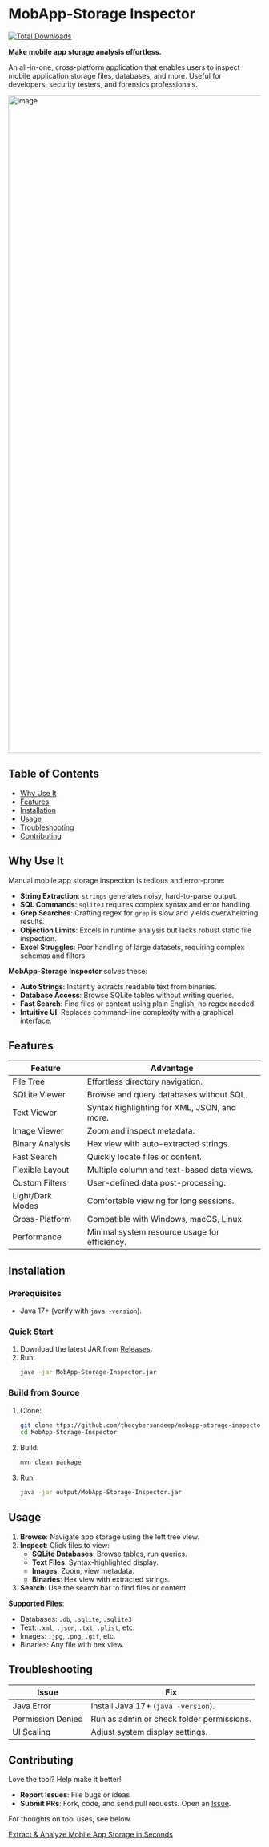 # MobApp-Storage Inspector

[![Total Downloads](https://img.shields.io/github/downloads/thecybersandeep/mobapp-storage-inspector/total)](https://github.com/thecybersandeep/mobapp-storage-inspector)

**Make mobile app storage analysis effortless.**

An all-in-one, cross-platform application that enables users to inspect mobile application storage files, databases, and more. Useful for developers, security testers, and forensics professionals.

<img width="1312" alt="image" src="https://github.com/user-attachments/assets/ee6c68ef-0602-45be-90fe-2e2e4dd16d5f" />

## Table of Contents
- [Why Use It](#why-use-it)
- [Features](#features)
- [Installation](#installation)
- [Usage](#usage)
- [Troubleshooting](#troubleshooting)
- [Contributing](#contributing)


## Why Use It

Manual mobile app storage inspection is tedious and error-prone:
- **String Extraction**: `strings` generates noisy, hard-to-parse output.
- **SQL Commands**: `sqlite3` requires complex syntax and error handling.
- **Grep Searches**: Crafting regex for `grep` is slow and yields overwhelming results.
- **Objection Limits**: Excels in runtime analysis but lacks robust static file inspection.
- **Excel Struggles**: Poor handling of large datasets, requiring complex schemas and filters.

**MobApp-Storage Inspector** solves these:
- **Auto Strings**: Instantly extracts readable text from binaries.
- **Database Access**: Browse SQLite tables without writing queries.
- **Fast Search**: Find files or content using plain English, no regex needed.
- **Intuitive UI**: Replaces command-line complexity with a graphical interface.

## Features

| Feature | Advantage |
|---------|----------|
| File Tree | Effortless directory navigation. |
| SQLite Viewer | Browse and query databases without SQL. |
| Text Viewer | Syntax highlighting for XML, JSON, and more. |
| Image Viewer | Zoom and inspect metadata. |
| Binary Analysis | Hex view with auto-extracted strings. |
| Fast Search | Quickly locate files or content. |
| Flexible Layout | Multiple column and text-based data views. |
| Custom Filters | User-defined data post-processing. |
| Light/Dark Modes | Comfortable viewing for long sessions. |
| Cross-Platform | Compatible with Windows, macOS, Linux. |
| Performance | Minimal system resource usage for efficiency. |

## Installation

### Prerequisites
- Java 17+ (verify with `java -version`).

### Quick Start
1. Download the latest JAR from [Releases](https://github.com/thecybersandeep/mobapp-storage-inspector/releases).
2. Run:
   ```bash
   java -jar MobApp-Storage-Inspector.jar
   ```

### Build from Source
1. Clone:
   ```bash
   git clone ttps://github.com/thecybersandeep/mobapp-storage-inspector
   cd MobApp-Storage-Inspector
   ```
2. Build:
   ```bash
   mvn clean package
   ```
3. Run:
   ```bash
   java -jar output/MobApp-Storage-Inspector.jar
   ```

## Usage

1. **Browse**: Navigate app storage using the left tree view.
2. **Inspect**: Click files to view:
   - **SQLite Databases**: Browse tables, run queries.
   - **Text Files**: Syntax-highlighted display.
   - **Images**: Zoom, view metadata.
   - **Binaries**: Hex view with extracted strings.
3. **Search**: Use the search bar to find files or content.

**Supported Files**:
- Databases: `.db`, `.sqlite`, `.sqlite3`
- Text: `.xml`, `.json`, `.txt`, `.plist`, etc.
- Images: `.jpg`, `.png`, `.gif`, etc.
- Binaries: Any file with hex view.

## Troubleshooting

| Issue | Fix |
|-------|-----|
| Java Error | Install Java 17+ (`java -version`). |
| Permission Denied | Run as admin or check folder permissions. |
| UI Scaling | Adjust system display settings. |

## Contributing

Love the tool? Help make it better!
- **Report Issues**: File bugs or ideas
- **Submit PRs**: Fork, code, and send pull requests.
Open an [Issue](https://github.com/thecybersandeep/mobapp-storage-inspector/issues).

For thoughts on tool uses, see below.

[Extract & Analyze Mobile App Storage in Seconds](https://thecybersandeep.medium.com/extract-analyze-mobile-app-storage-in-seconds-8e0585c0ff57)

